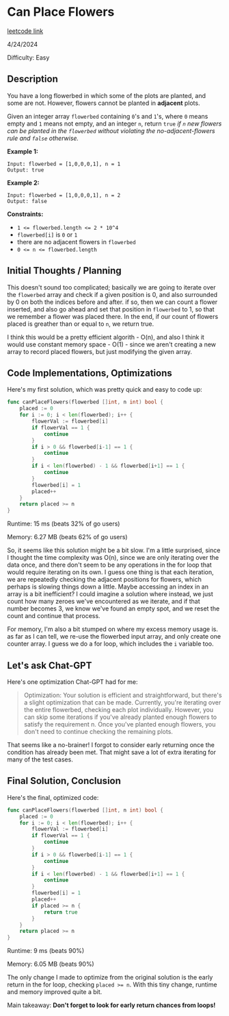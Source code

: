 # Can Place Flowers

[leetcode link](https://leetcode.com/problems/can-place-flowers/)

4/24/2024

Difficulty: Easy

## Description

You have a long flowerbed in which some of the plots are planted, and some are not. However, flowers cannot be planted in **adjacent** plots.

Given an integer array `flowerbed` containing `0`'s and `1`'s, where `0` means empty and `1` means not empty, and an integer `n`, return `true` _if `n` new flowers can be planted in the `flowerbed` without violating the no-adjacent-flowers rule and `false` otherwise._

**Example 1:**

```
Input: flowerbed = [1,0,0,0,1], n = 1
Output: true
```

**Example 2:**

```
Input: flowerbed = [1,0,0,0,1], n = 2
Output: false
```

**Constraints:**

-   `1 <= flowerbed.length <= 2 * 10^4`
-   `flowerbed[i]` is `0` or `1`
-   there are no adjacent flowers in `flowerbed`
-   `0 <= n <= flowerbed.length`

## Initial Thoughts / Planning

This doesn't sound too complicated; basically we are going to iterate over the `flowerbed` array and check if a given position is 0, and also surrounded by 0 on both the indices before and after. if so, then we can count a flower inserted, and also go ahead and set that position in `flowerbed` to 1, so that we remember a flower was placed there. In the end, if our count of flowers placed is greather than or equal to `n`, we return true.

I think this would be a pretty efficient algorith - O(n), and also I think it would use constant memory space - O(1) - since we aren't creating a new array to record placed flowers, but just modifying the given array.

## Code Implementations, Optimizations

Here's my first solution, which was pretty quick and easy to code up:

```go
func canPlaceFlowers(flowerbed []int, n int) bool {
    placed := 0
    for i := 0; i < len(flowerbed); i++ {
        flowerVal := flowerbed[i]
        if flowerVal == 1 {
            continue
        }
        if i > 0 && flowerbed[i-1] == 1 {
            continue
        }
        if i < len(flowerbed) - 1 && flowerbed[i+1] == 1 {
            continue
        }
        flowerbed[i] = 1
        placed++
    }
    return placed >= n
}
```

Runtime: 15 ms (beats 32% of go users)

Memory: 6.27 MB (beats 62% of go users)

So, it seems like this solution might be a bit slow. I'm a little surprised, since I thought the time complexity was O(n), since we are only iterating over the data once, and there don't seem to be any operations in the for loop that would require iterating on its own. I guess one thing is that each iteration, we are repeatedly checking the adjacent positions for flowers, which perhaps is slowing things down a little. Maybe accessing an index in an array is a bit inefficient? I could imagine a solution where instead, we just count how many zeroes we've encountered as we iterate, and if that number becomes 3, we know we've found an empty spot, and we reset the count and continue that process.

For memory, I'm also a bit stumped on where my excess memory usage is. as far as I can tell, we re-use the flowerbed input array, and only create one counter array. I guess we do a for loop, which includes the `i` variable too.

## Let's ask Chat-GPT

Here's one optimization Chat-GPT had for me:

> Optimization: Your solution is efficient and straightforward, but there's a slight optimization that can be made. Currently, you're iterating over the entire flowerbed, checking each plot individually. However, you can skip some iterations if you've already planted enough flowers to satisfy the requirement n. Once you've planted enough flowers, you don't need to continue checking the remaining plots.

That seems like a no-brainer! I forgot to consider early returning once the condition has already been met. That might save a lot of extra iterating for many of the test cases.

## Final Solution, Conclusion

Here's the final, optimized code:

```go
func canPlaceFlowers(flowerbed []int, n int) bool {
    placed := 0
    for i := 0; i < len(flowerbed); i++ {
        flowerVal := flowerbed[i]
        if flowerVal == 1 {
            continue
        }
        if i > 0 && flowerbed[i-1] == 1 {
            continue
        }
        if i < len(flowerbed) - 1 && flowerbed[i+1] == 1 {
            continue
        }
        flowerbed[i] = 1
        placed++
        if placed >= n {
            return true
        }
    }
    return placed >= n
}
```

Runtime: 9 ms (beats 90%)

Memory: 6.05 MB (beats 90%)

The only change I made to optimize from the original solution is the early return in the for loop, checking `placed >= n`.
With this tiny change, runtime and memory improved quite a bit.

Main takeaway: **Don't forget to look for early return chances from loops!**
